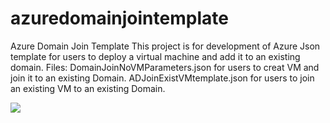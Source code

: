 # azuredomainjointemplate
Azure Domain Join Template
This project is for development of Azure Json template for users to deploy a virtual machine and add it to an existing domain. 
Files:
DomainJoinNoVMParameters.json for users to creat VM and join it to an existing Domain.
ADJoinExistVMtemplate.json    for users to join an existing VM to an existing Domain.


<a href="https://portal.azure.com/#create/Microsoft.Template/uri/https%3A%2F%2Fraw.githubusercontent.com%2Fyudongkai%2Fazuredomainjointemplate%2Fmaster%2FADJoinExistVMtemplate.json" target="_blank">
    <img src="http://azuredeploy.net/deploybutton.png"/>
</a>
